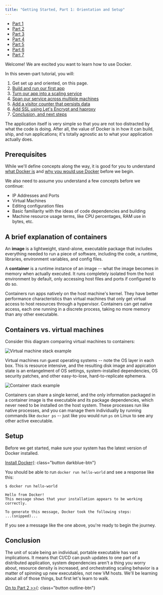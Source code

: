 ```yaml
---
title: "Getting Started, Part 1: Orientation and Setup"
---
```


<ul class="pagination">
  <li class="active"><a href="index.md">Part 1</a></li>
  <li><a href="part2.md">Part 2</a></li>
  <li><a href="part3.md">Part 3</a></li>
  <li><a href="part4.md">Part 4</a></li>
  <li><a href="part5.md">Part 5</a></li>
  <li><a href="part6.md">Part 6</a></li>
  <li><a href="part7.md">Part 7</a></li>
</ul>

Welcome! We are excited you want to learn how to use Docker.

In this seven-part tutorial, you will:

1. Get set up and oriented, on this page.
2. [Build and run our first app](part2.md)
3. [Turn our app into a scaling service](part3.md)
4. [Span our service across multiple machines](part4.md)
5. [Add a visitor counter that persists data](part5.md)
6. [Add SSL using Let's Encrypt and haproxy](part6.md)
7. [Conclusion, and next steps](part7.md)

The application itself is very simple so that you are not too distracted by
what the code is doing. After all, the value of Docker is in how it can build,
ship, and run applications; it's totally agnostic as to what your application
actually does.

## Prerequisites

While we'll define concepts along the way, it is good for you to understand
[what Docker is](https://www.docker.com/what-docker) and [why you would use
Docker](https://www.docker.com/use-cases) before we begin.

We also need to assume you understand a few concepts before we continue:

- IP Addresses and Ports
- Virtual Machines
- Editing configuration files
- Basic familiarity with the ideas of code dependencies and building
- Machine resource usage terms, like CPU percentages, RAM use in bytes, etc.

## A brief explanation of containers

An **image** is a lightweight, stand-alone, executable package that includes
everything needed to run a piece of software, including the code, a runtime,
libraries, environment variables, and config files.

A **container** is a runtime instance of an image -- what the image becomes in
memory when actually executed. It runs completely isolated from the host
environment by default, only accessing host files and ports if configured to
do so.

Containers run apps natively on the host machine's kernel. They have better
performance characteristics than virtual machines that only get virtual access
to host resources through a hypervisor. Containers can get native access, each
one running in a discrete process, taking no more memory than any other
executable.

## Containers vs. virtual machines

Consider this diagram comparing virtual machines to containers:

![Virtual machine stack example](https://www.docker.com/sites/default/files/VM%402x.png)

Virtual machines run guest operating systems -- note the OS layer in each box.
This is resource intensive, and the resulting disk image and appication state is
an entangelment of OS settings, system-installed dependencies, OS security
patches, and other easy-to-lose, hard-to-replicate ephemera.

![Container stack example](https://www.docker.com/sites/default/files/Container%402x.png)

Containers can share a single kernel, and the only information packaged in a
container image is the executable and its package dependencies, which never need
to be installed on the host system. These processes run like native processes,
and you can manage them individually by running commands like `docker ps` --
just like you would run `ps` on Linux to see any other active executable.

## Setup

Before we get started, make sure your system has the latest version of Docker
installed.

[Install Docker](/engine/installation/index.md){: class="button darkblue-btn"}

You should be able to run `docker run hello-world` and see a response like this:

```
$ docker run hello-world

Hello from Docker!
This message shows that your installation appears to be working correctly.

To generate this message, Docker took the following steps:
...(snipped)...
```

If you see a message like the one above, you're ready to begin the journey.

## Conclusion

The unit of scale being an individual, portable executable has vast
implications. It means that CI/CD can push updates to one part of a distributed
application, system dependencies aren't a thing you worry about, resource
density is increased, and orchestrating scaling behavior is a matter of spinning
up new executables, not new VM hosts. We'll be learning about all of those
things, but first let's learn to walk.

[On to Part 2 >>](part2.md){: class="button outline-btn"}
